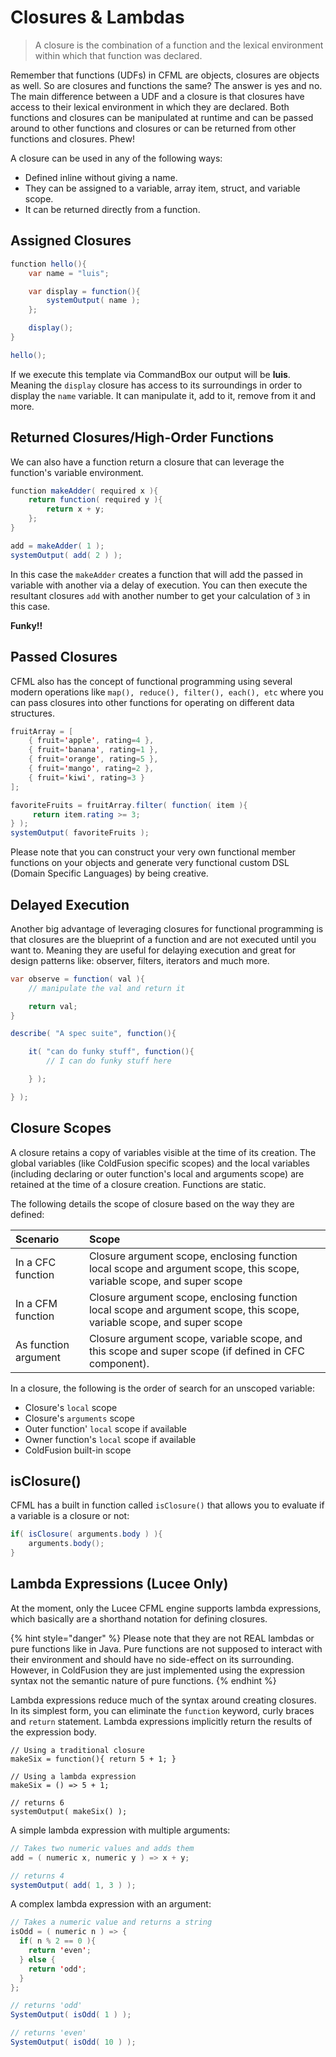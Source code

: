 # Closures & Lambdas

> A closure is the combination of a function and the lexical environment within which that function was declared.

Remember that functions \(UDFs\) in CFML are objects, closures are objects as well. So are closures and functions the same? The answer is yes and no. The main difference between a UDF and a closure is that closures have access to their lexical environment in which they are declared. Both functions and closures can be manipulated at runtime and can be passed around to other functions and closures or can be returned from other functions and closures. Phew!

A closure can be used in any of the following ways:

* Defined inline without giving a name. 
* They can be assigned to a variable, array item, struct, and variable scope. 
* It can be returned directly from a function.

## Assigned Closures

```java
function hello(){
    var name = "luis";

    var display = function(){
        systemOutput( name );
    };

    display();
}

hello();
```

If we execute this template via CommandBox our output will be **luis**. Meaning the `display` closure has access to its surroundings in order to display the `name` variable. It can manipulate it, add to it, remove from it and more.

## Returned Closures/High-Order Functions

We can also have a function return a closure that can leverage the function's variable environment.

```java
function makeAdder( required x ){
    return function( required y ){
        return x + y;
    };
}

add = makeAdder( 1 );
systemOutput( add( 2 ) );
```

In this case the `makeAdder` creates a function that will add the passed in variable with another via a delay of execution. You can then execute the resultant closures `add` with another number to get your calculation of `3` in this case.

**Funky!!**

## Passed Closures

CFML also has the concept of functional programming using several modern operations like `map(), reduce(), filter(), each(), etc` where you can pass closures into other functions for operating on different data structures.

```java
fruitArray = [
    { fruit='apple', rating=4 }, 
    { fruit='banana', rating=1 }, 
    { fruit='orange', rating=5 }, 
    { fruit='mango', rating=2 }, 
    { fruit='kiwi', rating=3 }
];

favoriteFruits = fruitArray.filter( function( item ){
     return item.rating >= 3;
} );
systemOutput( favoriteFruits );
```

Please note that you can construct your very own functional member functions on your objects and generate very functional custom DSL \(Domain Specific Languages\) by being creative.

## Delayed Execution

Another big advantage of leveraging closures for functional programming is that closures are the blueprint of a function and are not executed until you want to. Meaning they are useful for delaying execution and great for design patterns like: observer, filters, iterators and much more.

```java
var observe = function( val ){
    // manipulate the val and return it

    return val;
}

describe( "A spec suite", function(){

    it( "can do funky stuff", function(){
        // I can do funky stuff here

    } );

} );
```

## Closure Scopes

A closure retains a copy of variables visible at the time of its creation. The global variables \(like ColdFusion specific scopes\) and the local variables \(including declaring or outer function's local and arguments scope\) are retained at the time of a closure creation. Functions are static.

The following details the scope of closure based on the way they are defined:

| Scenario | Scope |
| :--- | :--- |
| In a CFC function | Closure argument scope, enclosing function local scope and argument scope, this scope, variable scope, and super scope |
| In a CFM function | Closure argument scope, enclosing function local scope and argument scope, this scope, variable scope, and super scope |
| As function argument | Closure argument scope, variable scope, and this scope and super scope \(if defined in CFC component\). |

In a closure, the following is the order of search for an unscoped variable:

* Closure's `local` scope
* Closure's `arguments` scope
* Outer function' `local` scope if available
* Owner function's `local` scope if available
* ColdFusion built-in scope

## isClosure\(\)

CFML has a built in function called `isClosure()` that allows you to evaluate if a variable is a closure or not:

```java
if( isClosure( arguments.body ) ){
    arguments.body();
}
```

## Lambda Expressions \(Lucee Only\)

At the moment, only the Lucee CFML engine supports lambda expressions, which basically are a shorthand notation for defining closures.  

{% hint style="danger" %}
Please note that they are not REAL lambdas or pure functions like in Java.  Pure functions are not supposed to interact with their environment and should have no side-effect on its surrounding.  However, in ColdFusion they are just implemented using the expression syntax not the semantic nature of pure functions.
{% endhint %}

Lambda expressions reduce much of the syntax around creating closures. In its simplest form, you can eliminate the `function` keyword, curly braces and `return` statement. Lambda expressions implicitly return the results of the expression body.

```text
// Using a traditional closure
makeSix = function(){ return 5 + 1; }

// Using a lambda expression
makeSix = () => 5 + 1;

// returns 6
systemOutput( makeSix() );
```

A simple lambda expression with multiple arguments:

```java
// Takes two numeric values and adds them
add = ( numeric x, numeric y ) => x + y;

// returns 4
systemOutput( add( 1, 3 ) );
```

A complex lambda expression with an argument:

```java
// Takes a numeric value and returns a string
isOdd = ( numeric n ) => {
  if( n % 2 == 0 ){
    return 'even';
  } else {
    return 'odd';
  }
};

// returns 'odd'
SystemOutput( isOdd( 1 ) );

// returns 'even'
SystemOutput( isOdd( 10 ) );
```

